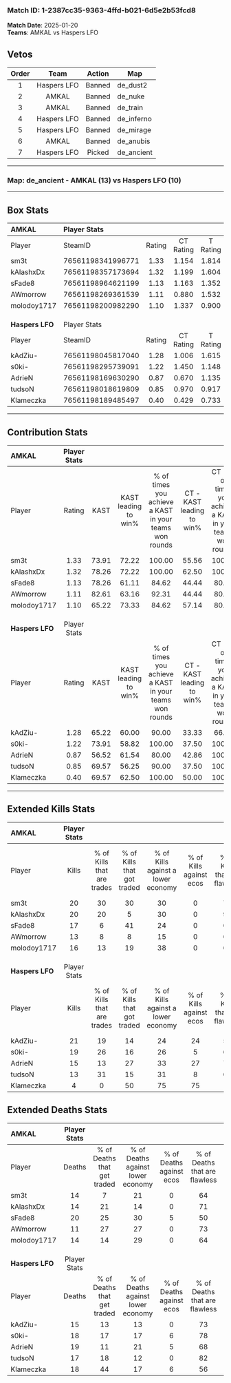 ### Match ID: 1-2387cc35-9363-4ffd-b021-6d5e2b53fcd8  
**Match Date**: 2025-01-20  
**Teams**: AMKAL vs Haspers LFO  

## Vetos  

| Order | Team | Action | Map |
| :---: | :--: | :----: | --- |
| 1 | Haspers LFO | Banned | de_dust2 |
| 2 | AMKAL | Banned | de_nuke |
| 3 | AMKAL | Banned | de_train |
| 4 | Haspers LFO | Banned | de_inferno |
| 5 | Haspers LFO | Banned | de_mirage |
| 6 | AMKAL | Banned | de_anubis |
| 7 | Haspers LFO | Picked | de_ancient |

---  

### **Map**: de_ancient - AMKAL (13) vs Haspers LFO (10)  
---  

## Box Stats  

| **AMKAL**       | Player Stats      |        |           |          |       |      |       |         |        |      |     |
| :- | :- | :-: | :-: | :-: | :-: | :-: | :-: | :-: | :-: | :-: | :-: |
| Player          | SteamID           | Rating | CT Rating | T Rating | KAST  | ADR  | Kills | Assists | Deaths | K/D  | HS% |
| sm3t            | 76561198341996771 |  1.33  |   1.154   |  1.814   | 73.91 | 89.7 |  20   |    4    |   14   | 1.43 | 40  |
| kAlashxDx       | 76561198357173694 |  1.32  |   1.199   |  1.604   | 78.26 | 76.5 |  20   |    4    |   14   | 1.43 | 40  |
| sFade8          | 76561198964621199 |  1.13  |   1.163   |  1.352   | 78.26 | 91.5 |  17   |    6    |   20   | 0.85 | 70  |
| AWmorrow        | 76561198269361539 |  1.11  |   0.880   |  1.532   | 82.61 | 61.7 |  13   |    4    |   11   | 1.18 | 61  |
| molodoy1717     | 76561198200982290 |  1.10  |   1.337   |  0.900   | 65.22 | 81.0 |  16   |    7    |   14   | 1.14 | 31  |
|                 |                   |        |           |          |       |      |       |         |        |      |     |
|                 |                   |        |           |          |       |      |       |         |        |      |     |
|                 |                   |        |           |          |       |      |       |         |        |      |     |
| **Haspers LFO** | Player Stats      |        |           |          |       |      |       |         |        |      |     |
| Player          | SteamID           | Rating | CT Rating | T Rating | KAST  | ADR  | Kills | Assists | Deaths | K/D  | HS% |
| kAdZiu-         | 76561198045817040 |  1.28  |   1.006   |  1.615   | 65.22 | 91.6 |  21   |    1    |   15   | 1.40 | 57  |
| s0ki-           | 76561198295739091 |  1.22  |   1.450   |  1.148   | 73.91 | 97.1 |  19   |    3    |   18   | 1.06 | 78  |
| AdrieN          | 76561198169630290 |  0.87  |   0.670   |  1.135   | 56.52 | 78.2 |  15   |    4    |   19   | 0.79 | 66  |
| tudsoN          | 76561198018619809 |  0.85  |   0.970   |  0.917   | 69.57 | 56.9 |  13   |    2    |   17   | 0.76 | 61  |
| Klameczka       | 76561198189485497 |  0.40  |   0.429   |  0.733   | 69.57 | 25.6 |   4   |    3    |   18   | 0.22 | 50  |
---  

## Contribution Stats  

| **AMKAL**       | Player Stats |       |                      |                                                        |                           |                                                             |                          |                                                            |
| :- | :-: | :-: | :-: | :-: | :-: | :-: | :-: | :-: |
| Player          |    Rating    | KAST  | KAST leading to win% | % of times you achieve a KAST in your teams won rounds | CT - KAST leading to win% | CT - % of times you achieve a KAST in your teams won rounds | T - KAST leading to win% | T - % of times you achieve a KAST in your teams won rounds |
| sm3t            |     1.33     | 73.91 |        72.22         |                         100.00                         |           55.56           |                           100.00                            |          88.89           |                           100.00                           |
| kAlashxDx       |     1.32     | 78.26 |        72.22         |                         100.00                         |           62.50           |                           100.00                            |          80.00           |                           100.00                           |
| sFade8          |     1.13     | 78.26 |        61.11         |                         84.62                          |           44.44           |                            80.00                            |          77.78           |                           87.50                            |
| AWmorrow        |     1.11     | 82.61 |        63.16         |                         92.31                          |           44.44           |                            80.00                            |          80.00           |                           100.00                           |
| molodoy1717     |     1.10     | 65.22 |        73.33         |                         84.62                          |           57.14           |                            80.00                            |          87.50           |                           87.50                            |
|                 |              |       |                      |                                                        |                           |                                                             |                          |                                                            |
|                 |              |       |                      |                                                        |                           |                                                             |                          |                                                            |
|                 |              |       |                      |                                                        |                           |                                                             |                          |                                                            |
| **Haspers LFO** | Player Stats |       |                      |                                                        |                           |                                                             |                          |                                                            |
| Player          |    Rating    | KAST  | KAST leading to win% | % of times you achieve a KAST in your teams won rounds | CT - KAST leading to win% | CT - % of times you achieve a KAST in your teams won rounds | T - KAST leading to win% | T - % of times you achieve a KAST in your teams won rounds |
| kAdZiu-         |     1.28     | 65.22 |        60.00         |                         90.00                          |           33.33           |                            66.67                            |          77.78           |                           100.00                           |
| s0ki-           |     1.22     | 73.91 |        58.82         |                         100.00                         |           37.50           |                           100.00                            |          77.78           |                           100.00                           |
| AdrieN          |     0.87     | 56.52 |        61.54         |                         80.00                          |           42.86           |                           100.00                            |          83.33           |                           71.43                            |
| tudsoN          |     0.85     | 69.57 |        56.25         |                         90.00                          |           37.50           |                           100.00                            |          75.00           |                           85.71                            |
| Klameczka       |     0.40     | 69.57 |        62.50         |                         100.00                         |           50.00           |                           100.00                            |          70.00           |                           100.00                           |
---  

## Extended Kills Stats  

| **AMKAL**       | Player Stats |                            |                            |                                    |                         |                              |                                 |                                       |                    |           |
| :- | :-: | :-: | :-: | :-: | :-: | :-: | :-: | :-: | :-: | :-: |
| Player          |    Kills     | % of Kills that are trades | % of Kills that got traded | % of Kills against a lower economy | % of Kills against ecos | % of Kills that are flawless | % of Kills that are close duels | % of Kills that are assisted by flash | Pistol Round Kills | AWP Kills |
| sm3t            |      20      |             30             |             30             |                 30                 |            0            |              70              |                5                |                   0                   |         0          |     3     |
| kAlashxDx       |      20      |             20             |             5              |                 30                 |            0            |              90              |                0                |                   5                   |         3          |     0     |
| sFade8          |      17      |             6              |             41             |                 24                 |            0            |              65              |                6                |                   6                   |         0          |     3     |
| AWmorrow        |      13      |             8              |             8              |                 15                 |            0            |              69              |                0                |                   0                   |         0          |     0     |
| molodoy1717     |      16      |             13             |             19             |                 38                 |            0            |              69              |                0                |                   0                   |         8          |     0     |
|                 |              |                            |                            |                                    |                         |                              |                                 |                                       |                    |           |
|                 |              |                            |                            |                                    |                         |                              |                                 |                                       |                    |           |
|                 |              |                            |                            |                                    |                         |                              |                                 |                                       |                    |           |
| **Haspers LFO** | Player Stats |                            |                            |                                    |                         |                              |                                 |                                       |                    |           |
| Player          |    Kills     | % of Kills that are trades | % of Kills that got traded | % of Kills against a lower economy | % of Kills against ecos | % of Kills that are flawless | % of Kills that are close duels | % of Kills that are assisted by flash | Pistol Round Kills | AWP Kills |
| kAdZiu-         |      21      |             19             |             14             |                 24                 |           24            |              52              |                5                |                   0                   |         0          |     2     |
| s0ki-           |      19      |             26             |             16             |                 26                 |            5            |              68              |                5                |                   0                   |         0          |     4     |
| AdrieN          |      15      |             13             |             27             |                 33                 |           27            |              73              |               13                |                   7                   |         0          |     1     |
| tudsoN          |      13      |             31             |             15             |                 31                 |            8            |              69              |                8                |                   0                   |         3          |     3     |
| Klameczka       |      4       |             0              |             50             |                 75                 |           75            |              0               |                0                |                   0                   |         0          |     0     |
## Extended Deaths Stats  

| **AMKAL**       | Player Stats |                             |                                   |                          |                               |                            |                           |               |
| :- | :-: | :-: | :-: | :-: | :-: | :-: | :-: | :-: |
| Player          |    Deaths    | % of Deaths that get traded | % of Deaths against lower economy | % of Deaths against ecos | % of Deaths that are flawless | % of Deaths that are close | % of Deaths while blinded | Deaths to AWP |
| sm3t            |      14      |              7              |                21                 |            0             |              64               |             7              |             0             |       1       |
| kAlashxDx       |      14      |             21              |                14                 |            0             |              71               |             0              |             0             |       1       |
| sFade8          |      20      |             25              |                30                 |            5             |              50               |             5              |             5             |       1       |
| AWmorrow        |      11      |             27              |                27                 |            0             |              73               |             9              |             0             |       0       |
| molodoy1717     |      14      |             14              |                29                 |            0             |              64               |             14             |             0             |       0       |
|                 |              |                             |                                   |                          |                               |                            |                           |               |
|                 |              |                             |                                   |                          |                               |                            |                           |               |
|                 |              |                             |                                   |                          |                               |                            |                           |               |
| **Haspers LFO** | Player Stats |                             |                                   |                          |                               |                            |                           |               |
| Player          |    Deaths    | % of Deaths that get traded | % of Deaths against lower economy | % of Deaths against ecos | % of Deaths that are flawless | % of Deaths that are close | % of Deaths while blinded | Deaths to AWP |
| kAdZiu-         |      15      |             13              |                13                 |            0             |              73               |             7              |             0             |       1       |
| s0ki-           |      18      |             17              |                17                 |            6             |              78               |             6              |             6             |       2       |
| AdrieN          |      19      |             11              |                21                 |            5             |              68               |             0              |             5             |       2       |
| tudsoN          |      17      |             18              |                12                 |            0             |              82               |             0              |             0             |       3       |
| Klameczka       |      18      |             44              |                17                 |            6             |              56               |             0              |             0             |       3       |

